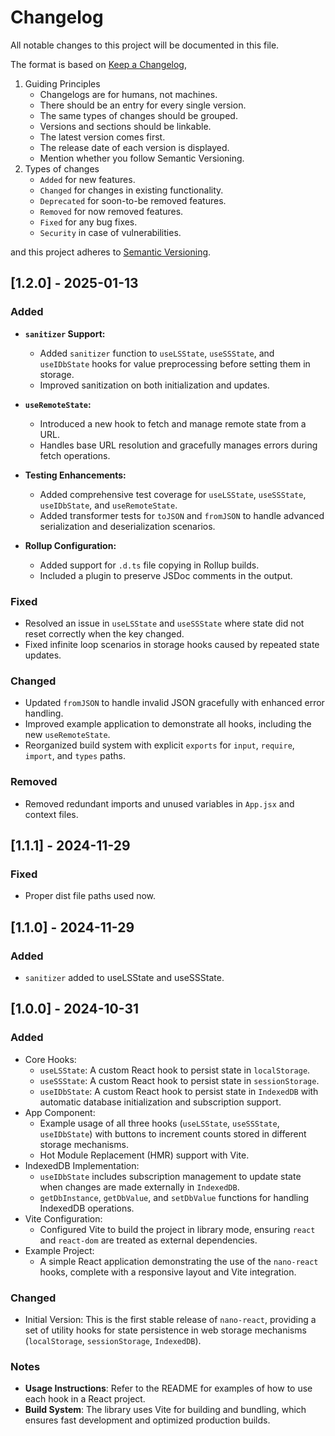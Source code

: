 # Changelog

All notable changes to this project will be documented in this file.

The format is based on [Keep a Changelog](https://keepachangelog.com/en/1.0.0/),
1. Guiding Principles
	- Changelogs are for humans, not machines.
	- There should be an entry for every single version.
	- The same types of changes should be grouped.
	- Versions and sections should be linkable.
	- The latest version comes first.
	- The release date of each version is displayed.
	- Mention whether you follow Semantic Versioning.
2. Types of changes
	- `Added` for new features.
	- `Changed` for changes in existing functionality.
	- `Deprecated` for soon-to-be removed features.
	- `Removed` for now removed features.
	- `Fixed` for any bug fixes.
	- `Security` in case of vulnerabilities.

and this project adheres to [Semantic Versioning](https://semver.org/spec/v2.0.0.html).

## [1.2.0] - 2025-01-13

### Added
- **`sanitizer` Support:**
  - Added `sanitizer` function to `useLSState`, `useSSState`, and `useIDbState` hooks for value preprocessing before setting them in storage.
  - Improved sanitization on both initialization and updates.

- **`useRemoteState`:**
  - Introduced a new hook to fetch and manage remote state from a URL.
  - Handles base URL resolution and gracefully manages errors during fetch operations.

- **Testing Enhancements:**
  - Added comprehensive test coverage for `useLSState`, `useSSState`, `useIDbState`, and `useRemoteState`.
  - Added transformer tests for `toJSON` and `fromJSON` to handle advanced serialization and deserialization scenarios.

- **Rollup Configuration:**
  - Added support for `.d.ts` file copying in Rollup builds.
  - Included a plugin to preserve JSDoc comments in the output.

### Fixed
- Resolved an issue in `useLSState` and `useSSState` where state did not reset correctly when the key changed.
- Fixed infinite loop scenarios in storage hooks caused by repeated state updates.

### Changed
- Updated `fromJSON` to handle invalid JSON gracefully with enhanced error handling.
- Improved example application to demonstrate all hooks, including the new `useRemoteState`.
- Reorganized build system with explicit `exports` for `input`, `require`, `import`, and `types` paths.

### Removed
- Removed redundant imports and unused variables in `App.jsx` and context files.

## [1.1.1] - 2024-11-29

### Fixed
- Proper dist file paths used now.

## [1.1.0] - 2024-11-29

### Added
- `sanitizer` added to useLSState and useSSState.

## [1.0.0] - 2024-10-31

### Added
- Core Hooks: 
  - `useLSState`: A custom React hook to persist state in `localStorage`.
  - `useSSState`: A custom React hook to persist state in `sessionStorage`.
  - `useIDbState`: A custom React hook to persist state in `IndexedDB` with automatic database initialization and subscription support.
- App Component: 
  - Example usage of all three hooks (`useLSState`, `useSSState`, `useIDbState`) with buttons to increment counts stored in different storage mechanisms.
  - Hot Module Replacement (HMR) support with Vite.
- IndexedDB Implementation: 
  - `useIDbState` includes subscription management to update state when changes are made externally in `IndexedDB`.
  - `getDbInstance`, `getDbValue`, and `setDbValue` functions for handling IndexedDB operations.
- Vite Configuration: 
  - Configured Vite to build the project in library mode, ensuring `react` and `react-dom` are treated as external dependencies.
- Example Project: 
  - A simple React application demonstrating the use of the `nano-react` hooks, complete with a responsive layout and Vite integration.

### Changed
- Initial Version: This is the first stable release of `nano-react`, providing a set of utility hooks for state persistence in web storage mechanisms (`localStorage`, `sessionStorage`, `IndexedDB`).

### Notes
- **Usage Instructions**: Refer to the README for examples of how to use each hook in a React project.
- **Build System**: The library uses Vite for building and bundling, which ensures fast development and optimized production builds.
